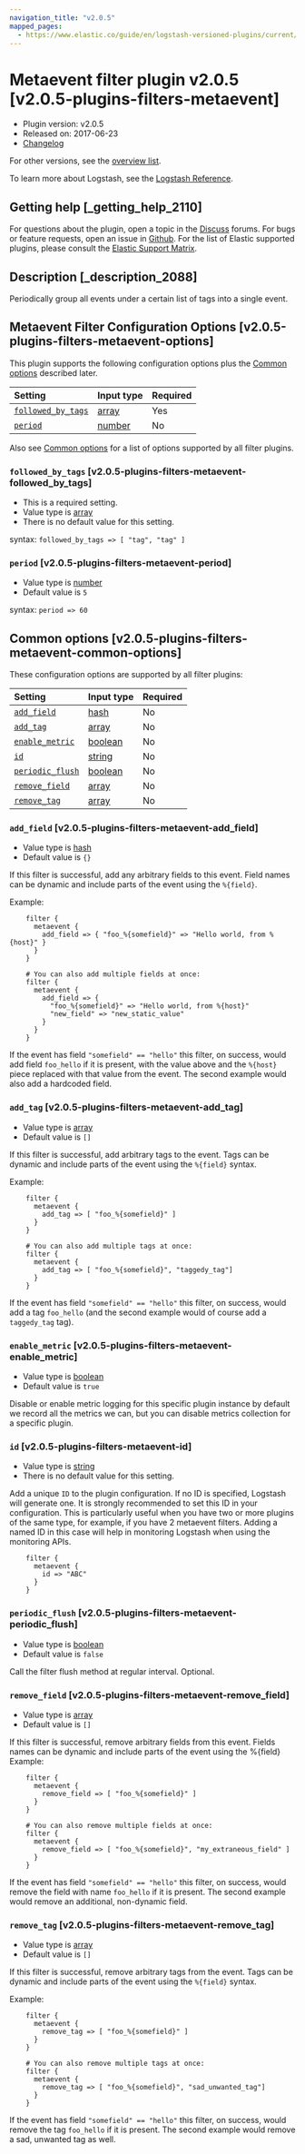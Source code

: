 ```yaml
---
navigation_title: "v2.0.5"
mapped_pages:
  - https://www.elastic.co/guide/en/logstash-versioned-plugins/current/v2.0.5-plugins-filters-metaevent.html
---
```


# Metaevent filter plugin v2.0.5 [v2.0.5-plugins-filters-metaevent]

* Plugin version: v2.0.5
* Released on: 2017-06-23
* [Changelog](https://github.com/logstash-plugins/logstash-filter-metaevent/blob/v2.0.5/CHANGELOG.md)

For other versions, see the [overview list](filter-metaevent-index.md).

To learn more about Logstash, see the [Logstash Reference](https://www.elastic.co/guide/en/logstash/current/index.html).

## Getting help [_getting_help_2110]

For questions about the plugin, open a topic in the [Discuss](http://discuss.elastic.co) forums. For bugs or feature requests, open an issue in [Github](https://github.com/logstash-plugins/logstash-filter-metaevent). For the list of Elastic supported plugins, please consult the [Elastic Support Matrix](https://www.elastic.co/support/matrix#matrix_logstash_plugins).

## Description [_description_2088]

Periodically group all events under a certain list of tags into a single event.

## Metaevent Filter Configuration Options [v2.0.5-plugins-filters-metaevent-options]

This plugin supports the following configuration options plus the [Common options](v2-0-5-plugins-filters-metaevent.md#v2.0.5-plugins-filters-metaevent-common-options) described later.

| Setting | Input type | Required |
| :- | :- | :- |
| [`followed_by_tags`](v2-0-5-plugins-filters-metaevent.md#v2.0.5-plugins-filters-metaevent-followed_by_tags) | [array](/lsr/value-types.md#array) | Yes |
| [`period`](v2-0-5-plugins-filters-metaevent.md#v2.0.5-plugins-filters-metaevent-period) | [number](/lsr/value-types.md#number) | No |

Also see [Common options](v2-0-5-plugins-filters-metaevent.md#v2.0.5-plugins-filters-metaevent-common-options) for a list of options supported by all filter plugins.

### `followed_by_tags` [v2.0.5-plugins-filters-metaevent-followed_by_tags]

* This is a required setting.
* Value type is [array](/lsr/value-types.md#array)
* There is no default value for this setting.

syntax: `followed_by_tags => [ "tag", "tag" ]`

### `period` [v2.0.5-plugins-filters-metaevent-period]

* Value type is [number](/lsr/value-types.md#number)
* Default value is `5`

syntax: `period => 60`

## Common options [v2.0.5-plugins-filters-metaevent-common-options]

These configuration options are supported by all filter plugins:

| Setting | Input type | Required |
| :- | :- | :- |
| [`add_field`](v2-0-5-plugins-filters-metaevent.md#v2.0.5-plugins-filters-metaevent-add_field) | [hash](/lsr/value-types.md#hash) | No |
| [`add_tag`](v2-0-5-plugins-filters-metaevent.md#v2.0.5-plugins-filters-metaevent-add_tag) | [array](/lsr/value-types.md#array) | No |
| [`enable_metric`](v2-0-5-plugins-filters-metaevent.md#v2.0.5-plugins-filters-metaevent-enable_metric) | [boolean](/lsr/value-types.md#boolean) | No |
| [`id`](v2-0-5-plugins-filters-metaevent.md#v2.0.5-plugins-filters-metaevent-id) | [string](/lsr/value-types.md#string) | No |
| [`periodic_flush`](v2-0-5-plugins-filters-metaevent.md#v2.0.5-plugins-filters-metaevent-periodic_flush) | [boolean](/lsr/value-types.md#boolean) | No |
| [`remove_field`](v2-0-5-plugins-filters-metaevent.md#v2.0.5-plugins-filters-metaevent-remove_field) | [array](/lsr/value-types.md#array) | No |
| [`remove_tag`](v2-0-5-plugins-filters-metaevent.md#v2.0.5-plugins-filters-metaevent-remove_tag) | [array](/lsr/value-types.md#array) | No |

### `add_field` [v2.0.5-plugins-filters-metaevent-add_field]

* Value type is [hash](/lsr/value-types.md#hash)
* Default value is `{}`

If this filter is successful, add any arbitrary fields to this event. Field names can be dynamic and include parts of the event using the `%{field}`.

Example:

```
    filter {
      metaevent {
        add_field => { "foo_%{somefield}" => "Hello world, from %{host}" }
      }
    }
```

```
    # You can also add multiple fields at once:
    filter {
      metaevent {
        add_field => {
          "foo_%{somefield}" => "Hello world, from %{host}"
          "new_field" => "new_static_value"
        }
      }
    }
```

If the event has field `"somefield" == "hello"` this filter, on success, would add field `foo_hello` if it is present, with the value above and the `%{host}` piece replaced with that value from the event. The second example would also add a hardcoded field.

### `add_tag` [v2.0.5-plugins-filters-metaevent-add_tag]

* Value type is [array](/lsr/value-types.md#array)
* Default value is `[]`

If this filter is successful, add arbitrary tags to the event. Tags can be dynamic and include parts of the event using the `%{field}` syntax.

Example:

```
    filter {
      metaevent {
        add_tag => [ "foo_%{somefield}" ]
      }
    }
```

```
    # You can also add multiple tags at once:
    filter {
      metaevent {
        add_tag => [ "foo_%{somefield}", "taggedy_tag"]
      }
    }
```

If the event has field `"somefield" == "hello"` this filter, on success, would add a tag `foo_hello` (and the second example would of course add a `taggedy_tag` tag).

### `enable_metric` [v2.0.5-plugins-filters-metaevent-enable_metric]

* Value type is [boolean](/lsr/value-types.md#boolean)
* Default value is `true`

Disable or enable metric logging for this specific plugin instance by default we record all the metrics we can, but you can disable metrics collection for a specific plugin.

### `id` [v2.0.5-plugins-filters-metaevent-id]

* Value type is [string](/lsr/value-types.md#string)
* There is no default value for this setting.

Add a unique `ID` to the plugin configuration. If no ID is specified, Logstash will generate one. It is strongly recommended to set this ID in your configuration. This is particularly useful when you have two or more plugins of the same type, for example, if you have 2 metaevent filters. Adding a named ID in this case will help in monitoring Logstash when using the monitoring APIs.

```
    filter {
      metaevent {
        id => "ABC"
      }
    }
```

### `periodic_flush` [v2.0.5-plugins-filters-metaevent-periodic_flush]

* Value type is [boolean](/lsr/value-types.md#boolean)
* Default value is `false`

Call the filter flush method at regular interval. Optional.

### `remove_field` [v2.0.5-plugins-filters-metaevent-remove_field]

* Value type is [array](/lsr/value-types.md#array)
* Default value is `[]`

If this filter is successful, remove arbitrary fields from this event. Fields names can be dynamic and include parts of the event using the %{field} Example:

```
    filter {
      metaevent {
        remove_field => [ "foo_%{somefield}" ]
      }
    }
```

```
    # You can also remove multiple fields at once:
    filter {
      metaevent {
        remove_field => [ "foo_%{somefield}", "my_extraneous_field" ]
      }
    }
```

If the event has field `"somefield" == "hello"` this filter, on success, would remove the field with name `foo_hello` if it is present. The second example would remove an additional, non-dynamic field.

### `remove_tag` [v2.0.5-plugins-filters-metaevent-remove_tag]

* Value type is [array](/lsr/value-types.md#array)
* Default value is `[]`

If this filter is successful, remove arbitrary tags from the event. Tags can be dynamic and include parts of the event using the `%{field}` syntax.

Example:

```
    filter {
      metaevent {
        remove_tag => [ "foo_%{somefield}" ]
      }
    }
```

```
    # You can also remove multiple tags at once:
    filter {
      metaevent {
        remove_tag => [ "foo_%{somefield}", "sad_unwanted_tag"]
      }
    }
```

If the event has field `"somefield" == "hello"` this filter, on success, would remove the tag `foo_hello` if it is present. The second example would remove a sad, unwanted tag as well.

